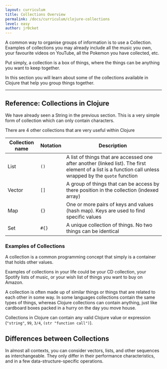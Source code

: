 ```yaml
---
layout: curriculum
title: Collections Overview
permalink: /docs/curriculum/clojure-collections
level: easy
author: jr0cket
---
```


A common way to organise groups of information is to use a Collection.  Examples of collections you may already include all the music you own, your favourite videos on YouTube, all the Pokemon you have collected, etc.

Put simply, a collection is a box of things, where the things can be anything you want to keep together.

In this section you will learn about some of the collections available in Clojure that help you group things together.

<hr />

## Reference: Collections in Clojure

We have already seen a String in the previous section.  This is a very simple form of collection which can only contain characters.

There are 4 other collections that are very useful within Clojure

| Collection name | Notation | Description                                                                                                                                                |
|-----------------|----------|------------------------------------------------------------------------------------------------------------------------------------------------------------|
| List            | `()`      | A list of things that are accessed one after another (linked list).  The first element of a list is a function call unless wrapped by the `quote` function |
| Vector          | `[]`      | A group of things that can be access by there position in the collection (indexed array)                                                                   |
| Map             | `{}`      | One or more pairs of keys and values (hash map).  Keys are used to find specific values                                                                    |
| Set             | `#{}`     | A unique collection of things.  No two things can be identical                                                                                             |

### Examples of Collections

A collection is a common programming concept that simply is a container that holds other values.

Examples of collections in your life could be your CD collection, your Spotify lists of music, or your wish list of things you want to buy on Amazon.

A collection is often made up of similar things or things that are related to each other in some way.  In some languages collections contain the same types of things, whereas Clojure collections can contain anything, just like cardboard boxes packed in a hurry on the day you move house.

Collections in Clojure can contain any valid Clojure value or expression (`"string"`, `99`, `3/4`, `(str "function call")`).

## Differences between Collections

In almost all contexts, you can consider vectors, lists, and other sequences as interchangeable. They only differ in their performance characteristics, and in a few data-structure-specific operations.
